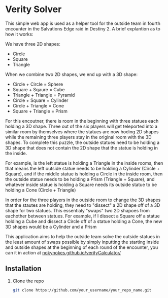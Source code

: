 # Verity Solver

This simple web app is used as a helper tool for the outside team in fourth encounter in the Salvations Edge raid in Destiny 2. A brief explantion as to how it works:

We have three 2D shapes:
* Circle
* Square
* Triangle

When we combine two 2D shapes, we end up with a 3D shape:
* Circle + Circle = Sphere
* Square + Sqaure = Cube
* Triangle + Triangle = Pyramid
* Circle + Square = Cylinder
* Circle + Triangle = Cone
* Square + Triangle = Prism

For this encoutner, there is room in the beginning with three statues each holding a 3D shape. Three out of the six players will get teleported into a similar room by themselves where the statues are now hoding 2D shapes while the remaining three players stay in the original room with the 3D shapes. To complete this puzzle, the outside statues need to be holding a 3D shape that does not contain the 2D shape that the statue is holding in the inside.

For example, is the left statue is holding a Triangle in the inside rooms, then that means the left outside statue needs to be holding a Cylinder (Circle + Square), and if the middle statue is holding a Circle in the inside room, then the outside statue needs to be holding a Prism (Triangle + Square), and whatever inside statue is holding a Square needs its outside statue to be holding a Cone (Circle + Triangle)

In order for the three players in the outside room to change the 3D shapes that the stautes are holding, they need to "dissect" a 2D shape off of a 3D shape for two statues. This essentialy "swaps" two 2D shapoes from eachother between statues. For example, if I dissect a Square off a statue holding a Cube and dissect a Circle off of a statue holding a Cone, the new 3D shapes would be a Cylinder and a Prism 

This application aims to help the outside team solve the outside statues in the least amount of swaps possible by simply inputting the starting inside and outside shapes at the beginning of each round of the encounter, you can it in action at [nokynokes.github.io/verityCalculator/](https://nokynokes.github.io/verityCalculator/)

## Installation

1. Clone the repo
   ```sh
   git clone https://github.com/your_username/your_repo_name.git
